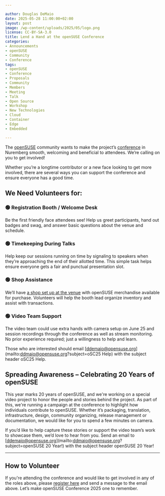 ```yaml
---

author: Douglas DeMaio
date: 2025-05-28 11:00:00+02:00
layout: post
image: /wp-content/uploads/2025/05/logo.png
license: CC-BY-SA-3.0
title: Lend a Hand at the openSUSE Conference
categories:
- Announcements
- openSUSE
- Community
- Conference
tags:
- openSUSE
- Conference
- Proposals
- Community
- Members
- Meeting
- Talk
- Open Source
- Workshop
- New Technologies
- Cloud
- Container
- Edge
- Embedded

---
```


The [openSUSE](https://www.opensuse.org/) community wants to make the project’s [conference](https://events.opensuse.org/) in Nuremberg smooth, welcoming and beneficial to attendees. We’re calling on you to get involved!

Whether you’re a longtime contributor or a new face looking to get more involved, there are several ways you can support the conference and ensure everyone has a good time.

## We Need Volunteers for:

### 🟢 Registration Booth / Welcome Desk  
Be the first friendly face attendees see! Help us greet participants, hand out badges and swag, and answer basic questions about the venue and schedule.

### 🟢 Timekeeping During Talks  
Help keep our sessions running on time by signaling to speakers when they’re approaching the end of their allotted time. This simple task helps ensure everyone gets a fair and punctual presentation slot.

### 🟢 Shop Assistance  
We’ll have [a shop set up at the venue](https://news.opensuse.org/2025/05/06/get-gear-at-osc/) with openSUSE merchandise available for purchase. Volunteers will help the booth lead organize inventory and assist with transactions.

### 🟢 Video Team Support  
The video team could use extra hands with camera setup on June 25 and session recordings through the conference as well as stream monitoring. No prior experience required; just a willingness to help and learn.

Those who are interested should email [ddemaio@opensuse.org](mailto:ddmaio@opensuse.org?subject=oSC25 Help) with the subject header oSC25 Help.

## Spreading Awareness – Celebrating 20 Years of openSUSE

This year marks 20 years of openSUSE, and we're working on a special video project to honor the people and stories behind the project. As part of this, we're running a campaign at the conference to highlight how individuals contribute to openSUSE. Whether it’s packaging, translation, infrastructure, design, community organizing, release management or documentation, we would like for you to spend a few minutes on camera. 

If you’d like to help capture these stories or support the video team’s work to showcase them, we’d love to hear from you. Send an email to [ddemaio@opensuse.org](mailto:ddmaio@opensuse.org?subject=openSUSE 20 Year!) with the subject header openSUSE 20 Year!

---

## How to Volunteer

If you're attending the conference and would like to get involved in any of the roles above, please [register here](https://events.opensuse.org/) and send a message to the email above. 
Let’s make openSUSE Conference 2025 one to remember.


<meta name="openSUSE, board, community, conference, event, sponsors" content="HTML,CSS,XML,JavaScript">
